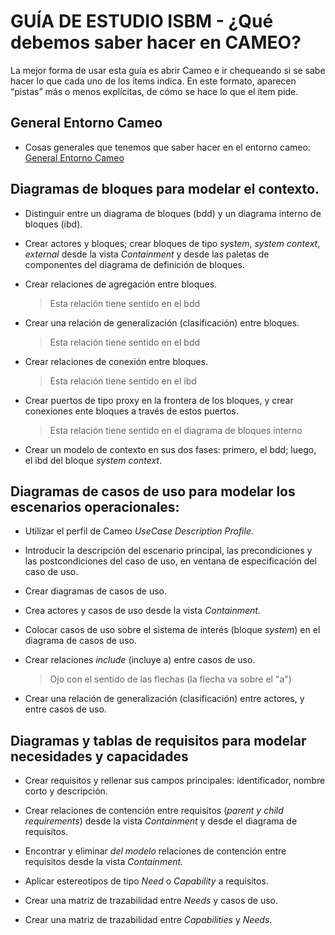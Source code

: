 # GUÍA DE ESTUDIO ISBM - ¿Qué debemos saber hacer en CAMEO?

La mejor forma de usar esta guía es abrir Cameo e ir chequeando si se sabe hacer
lo que cada uno de los ítems indica. En este formato, aparecen “pistas” más o
menos explícitas, de cómo se hace lo que el ítem pide.

## General Entorno Cameo

*   Cosas generales que tenemos que saber hacer en el entorno cameo: [General Entorno Cameo](https://github.com/lmtanco/isbm-guia-de-estudio-cameo/blob/main/general-entorno-cameo.md)

## Diagramas de bloques para modelar el contexto.

*   Distinguir entre un diagrama de bloques (bdd) y un diagrama interno de
    bloques (ibd).

*   Crear actores y bloques; crear bloques de tipo *system*, *system* *context*,
    *external* desde la vista *Containment* y desde las paletas de componentes
    del diagrama de definición de bloques.

*   Crear relaciones de agregación entre bloques.

    > Esta relación tiene sentido en el bdd

*   Crear una relación de generalización (clasificación) entre bloques.

    > Esta relación tiene sentido en el bdd

*   Crear relaciones de conexión entre bloques.

    > Esta relación tiene sentido en el ibd

*   Crear puertos de tipo proxy en la frontera de los bloques, y crear
    conexiones ente bloques a través de estos puertos.

    > Esta relación tiene sentido en el diagrama de bloques interno

*   Crear un modelo de contexto en sus dos fases: primero, el bdd; luego, el ibd
    del bloque *system context*.

## Diagramas de casos de uso para modelar los escenarios operacionales:

*   Utilizar el perfil de Cameo *UseCase Description Profile*.

*   Introducir la descripción del escenario principal, las precondiciones y las
    postcondiciones del caso de uso, en ventana de especificación del caso de
    uso.

*   Crear diagramas de casos de uso.

*   Crea actores y casos de uso desde la vista *Containment.*

*   Colocar casos de uso sobre el sistema de interés (bloque *system*) en el
    diagrama de casos de uso.

*   Crear relaciones *include* (incluye a) entre casos de uso.

    > Ojo con el sentido de las flechas (la flecha va sobre el "a")

*   Crear una relación de generalización (clasificación) entre actores, y entre
    casos de uso.

## Diagramas y tablas de requisitos para modelar necesidades y capacidades

*   Crear requisitos y rellenar sus campos principales: identificador, nombre
    corto y descripción.

*   Crear relaciones de contención entre requisitos (*parent y child
    requirements*) desde la vista *Containment* y desde el diagrama de
    requisitos.

*   Encontrar y eliminar *del modelo* relaciones de contención entre requisitos
    desde la vista *Containment.*

*   Aplicar estereotipos de tipo *Need* o *Capability* a requisitos.

*   Crear una matriz de trazabilidad entre *Needs* y casos de uso.

*   Crear una matriz de trazabilidad entre *Capabilities* y *Needs*.
